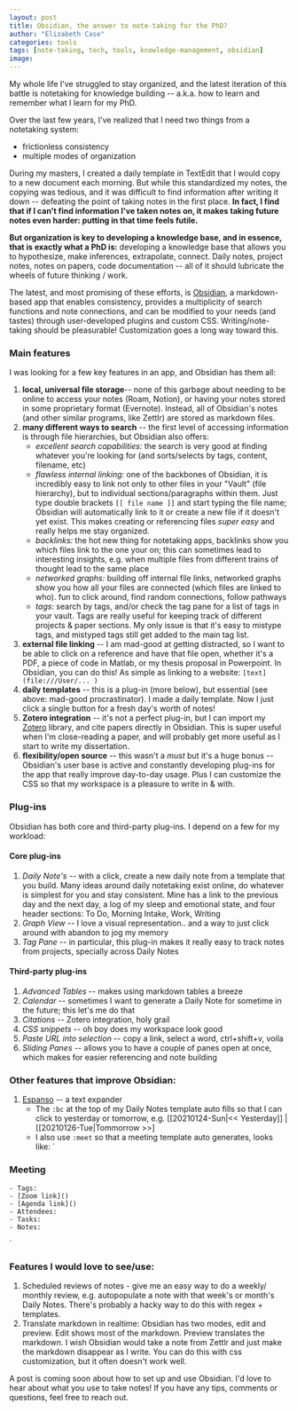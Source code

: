 ```yaml
---
layout: post
title: Obsidian, the answer to note-taking for the PhD?
author: "Elizabeth Case"
categories: tools
tags: [note-taking, tech, tools, knowledge-management, obsidian]
image: 
---
```


My whole life I've struggled to stay organized, and the latest iteration of this battle is notetaking for knowledge building -- a.k.a. how to learn and remember what I learn for my PhD. 

Over the last few years, I've realized that I need two things from a notetaking system: 
- frictionless consistency
- multiple modes of organization 

During my masters, I created a daily template in TextEdit that I would copy to a new document each morning. But while this standardized my notes, the copying was tedious, and it was difficult to find information after writing it down -- defeating the point of taking notes in the first place. **In fact, I find that if I can't find information I've taken notes on, it makes taking future notes even harder: putting in that time feels futile.**

**But organization is key to developing a knowledge base, and in essence, that is exactly what a PhD is:** developing a knowledge base that allows you to hypothesize, make inferences, extrapolate, connect. Daily notes, project notes, notes on papers, code documentation -- all of it should lubricate the wheels of future thinking / work.

The latest, and most promising of these efforts, is [Obsidian](https://obsidian.md/), a markdown-based app that enables consistency, provides a multiplicity of search functions and note connections, and can be modified to your needs (and tastes) through user-developed plugins and custom CSS. Writing/note-taking should be pleasurable! Customization goes a long way toward this.


### Main features
I was looking for a few key features in an app, and Obsidian has them all:
1. **local, universal file storage**-- none of this garbage about needing to be online to access your notes (Roam, Notion), or having your notes stored in some proprietary format (Evernote). Instead, all of Obsidian's notes (and other similar programs, like Zettlr) are stored as markdown files.
2. **many different ways to search** -- the first level of accessing information is through file hierarchies, but Obsidian also offers:
	- *excellent search capabilities:* the search is very good at finding whatever you're looking for (and sorts/selects by tags, content, filename, etc)
	- *flawless internal linking:* one of the backbones of Obsidian, it is incredibly easy to link not only to other files in your "Vault" (file hierarchy), but to individual sections/paragraphs within them. Just type double brackets `[[ file name ]]` and start typing the file name; Obsidian will automatically link to it or create a new file if it doesn't yet exist. This makes creating or referencing files *super easy* and really helps me stay organized.
	- *backlinks:* the hot new thing for notetaking apps, backlinks show you which files link to the one your on; this can sometimes lead to interesting insights, e.g. when multiple files from different trains of thought lead to the same place
	- *networked graphs:* building off internal file links, networked graphs show you how all your files are connected (which files are linked to who). fun to click around, find random connections, follow pathways
	- *tags*: search by tags, and/or check the tag pane for a list of tags in your vault. Tags are really useful for keeping track of different projects & paper sections. My only issue is that it's easy to mistype tags, and mistyped tags still get added to the main tag list.
3. **external file linking** -- I am mad-good at getting distracted, so I want to be able to click on a reference and have that file open, whether it's a PDF, a piece of code in Matlab, or my thesis proposal in Powerpoint. In Obsidian, you can do this! As simple as linking to a website: `[text](file:///User/... )`
4. **daily templates** -- this is a plug-in (more below), but essential (see above: mad-good procrastinator). I made a daily template. Now I just click a single button for a fresh day's worth of notes! 
5. **Zotero integration** -- it's not a perfect plug-in, but I can import my [Zotero](https://www.zotero.org/) library, and cite papers directly in Obsidian. This is super useful when I'm close-reading a paper, and will probably get more useful as I start to write my dissertation.
6. **flexibility/open source** -- this wasn't a *must* but it's a huge bonus -- Obsidian's user base is active and constantly developing plug-ins for the app that really improve day-to-day usage. Plus I can customize the CSS so that my workspace is a pleasure to write in & with.


### Plug-ins
Obsidian has both core and third-party plug-ins. I depend on a few for my workload:

#### Core plug-ins
1. *Daily Note's* -- with a click, create a new daily note from a template that you build. Many ideas around daily notetaking exist online, do whatever is simplest for you and stay consistent. Mine has a link to the previous day and the next day, a log of my sleep and emotional state, and four header sections: To Do, Morning Intake, Work, Writing
2. *Graph View* -- I love a visual representation.. and a way to just click around with abandon to jog my memory
3. *Tag Pane* -- in particular, this plug-in makes it really easy to track notes from projects, specially across Daily Notes

#### Third-party plug-ins
1. *Advanced Tables* -- makes using markdown tables a breeze
2. *Calendar* -- sometimes I want to generate a Daily Note for sometime in the future; this let's me do that
3. *Citations* -- Zotero integration, holy grail
4. *CSS snippets* -- oh boy does my workspace look good
5. *Paste URL into selection* -- copy a link, select a word,  ctrl+shift+v, voila
6. *Sliding Panes* -- allows you to have a couple of panes open at once, which makes for easier referencing and note building

### Other features that improve Obsidian:

1. [Espanso](https://espanso.org/) -- a text expander
	-  The `:bc` at the top of my Daily Notes template auto fills so that I can click to yesterday or tomorrow, e.g. [[20210124-Sun|<< Yesterday]] | [[20210126-Tue|Tommorrow >>]
	- I also use `:meet` so that a meeting template auto generates, looks like: 
` 
###  Meeting
	- Tags:
	- [Zoom link]()
	- [Agenda link]()
	- Attendees:
	- Tasks:
	- Notes: 
`

### Features I would love to see/use:
1. Scheduled reviews of notes - give me an easy way to do a weekly/ monthly review, e.g. autopopulate a note with that week's or month's Daily Notes. There's probably a hacky way to do this with regex + templates.
2. Translate markdown in realtime: Obsidian has two modes, edit and preview. Edit shows most of the markdown. Preview translates the markdown. I wish Obsidian would take a note from Zettlr and just make the markdown disappear as I write. You can do this with css customization, but it often doesn't work well. 

A post is coming soon about how to set up and use Obsidian. I'd love to hear about what you use to take notes! If you have any tips, comments or questions, feel free to reach out.